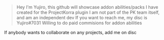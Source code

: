 > Hey I'm Yujiro, this github will showcase addon abilities/packs I have created for the ProjectKorra plugin
> I am not part of the PK team itself, and am an independent dev
> If you want to reach me, my disc is Yujiro#7031
> Willing to do paid commisions for addon abilities

If anybody wants to collaborate on any projects, add me on disc

